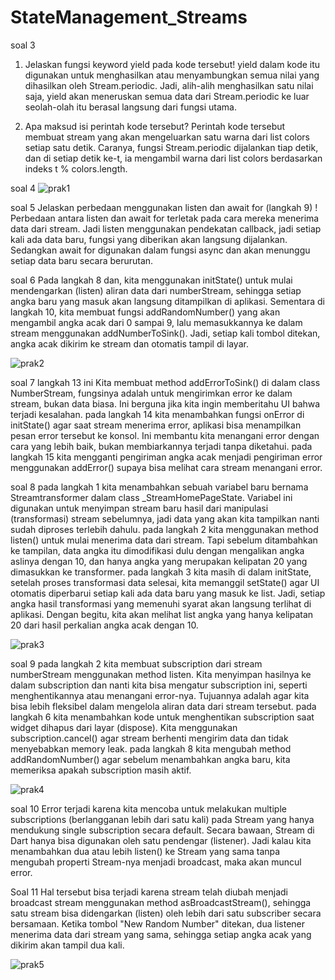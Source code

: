 # StateManagement_Streams

soal 3
1. Jelaskan fungsi keyword yield pada kode tersebut!
yield dalam kode itu digunakan untuk menghasilkan atau menyambungkan semua nilai yang dihasilkan oleh Stream.periodic. Jadi, alih-alih menghasilkan satu nilai saja, yield akan meneruskan semua data dari Stream.periodic ke luar seolah-olah itu berasal langsung dari fungsi utama.

2. Apa maksud isi perintah kode tersebut?
Perintah kode tersebut membuat stream yang akan mengeluarkan satu warna dari list colors setiap satu detik. Caranya, fungsi Stream.periodic dijalankan tiap detik, dan di setiap detik ke-t, ia mengambil warna dari list colors berdasarkan indeks t % colors.length.

soal 4 
![prak1](./steam_riri/lib/assets/praktikum1.gif)

soal 5 
Jelaskan perbedaan menggunakan listen dan await for (langkah 9) !
Perbedaan antara listen dan await for terletak pada cara mereka menerima data dari stream. Jadi listen menggunakan pendekatan callback, jadi setiap kali ada data baru, fungsi yang diberikan akan langsung dijalankan. Sedangkan await for digunakan dalam fungsi async dan akan menunggu setiap data baru secara berurutan.

soal 6 
Pada langkah 8 dan, kita menggunakan initState() untuk mulai mendengarkan (listen) aliran data dari numberStream, sehingga setiap angka baru yang masuk akan langsung ditampilkan di aplikasi. Sementara di langkah 10, kita membuat fungsi addRandomNumber() yang akan mengambil angka acak dari 0 sampai 9, lalu memasukkannya ke dalam stream menggunakan addNumberToSink(). Jadi, setiap kali tombol ditekan, angka acak dikirim ke stream dan otomatis tampil di layar.

![prak2](./steam_riri/lib/assets/praktikum2.gif)

soal 7
langkah 13 ini Kita membuat method addErrorToSink() di dalam class NumberStream, fungsinya adalah untuk mengirimkan error ke dalam stream, bukan data biasa. Ini berguna jika kita ingin memberitahu UI bahwa terjadi kesalahan. 
pada langkah 14 kita menambahkan fungsi onError di initState() agar saat stream menerima error, aplikasi bisa menampilkan pesan error tersebut ke konsol. Ini membantu kita menangani error dengan cara yang lebih baik, bukan membiarkannya terjadi tanpa diketahui. 
pada langkah 15 kita mengganti pengiriman angka acak menjadi pengiriman error menggunakan addError() supaya bisa melihat cara stream menangani error.

soal 8 
pada langkah 1 kita menambahkan sebuah variabel baru bernama Streamtransformer dalam class _StreamHomePageState. Variabel ini digunakan untuk menyimpan stream baru hasil dari manipulasi (transformasi) stream sebelumnya, jadi data yang akan kita tampilkan nanti sudah diproses terlebih dahulu.
pada langkah 2 kita menggunakan method listen() untuk mulai menerima data dari stream. Tapi sebelum ditambahkan ke tampilan, data angka itu dimodifikasi dulu dengan mengalikan angka aslinya dengan 10, dan hanya angka yang merupakan kelipatan 20 yang dimasukkan ke transformer. 
pada langkah 3 kita masih di dalam initState, setelah proses transformasi data selesai, kita memanggil setState() agar UI otomatis diperbarui setiap kali ada data baru yang masuk ke list. Jadi, setiap angka hasil transformasi yang memenuhi syarat akan langsung terlihat di aplikasi. Dengan begitu, kita akan melihat list angka yang hanya kelipatan 20 dari hasil perkalian angka acak dengan 10.

![prak3](./steam_riri/lib/assets/praktikum3.gif)

soal 9 
pada langkah 2 kita membuat subscription dari stream numberStream menggunakan method listen. Kita menyimpan hasilnya ke dalam subscription dan nanti kita bisa mengatur subscription ini, seperti menghentikannya atau menangani error-nya. Tujuannya adalah agar kita bisa lebih fleksibel dalam mengelola aliran data dari stream tersebut.
pada langkah 6 kita menambahkan kode untuk menghentikan subscription saat widget dihapus dari layar (dispose). Kita menggunakan subscription.cancel() agar stream berhenti mengirim data dan tidak menyebabkan memory leak. 
pada langkah 8 kita mengubah method addRandomNumber() agar sebelum menambahkan angka baru, kita memeriksa apakah subscription masih aktif.

![prak4](./steam_riri/lib/assets/praktikum4.gif)

soal 10 
Error terjadi karena kita mencoba untuk melakukan multiple subscriptions (berlangganan lebih dari satu kali) pada Stream yang hanya mendukung single subscription secara default. Secara bawaan, Stream di Dart hanya bisa digunakan oleh satu pendengar (listener). Jadi kalau kita menambahkan dua atau lebih listen() ke Stream yang sama tanpa mengubah properti Stream-nya menjadi broadcast, maka akan muncul error.

Soal 11
Hal tersebut bisa terjadi karena stream telah diubah menjadi broadcast stream menggunakan method asBroadcastStream(), sehingga satu stream bisa didengarkan (listen) oleh lebih dari satu subscriber secara bersamaan. Ketika tombol "New Random Number" ditekan, dua listener menerima data dari stream yang sama, sehingga setiap angka acak yang dikirim akan tampil dua kali.

![prak5](./steam_riri/lib/assets/praktikum5.gif)